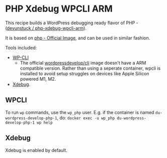 # PHP Xdebug WPCLI ARM

This recipe builds a WordPress debugging ready flavor of PHP - ([devunstuck / php-xdebug-wpcli-arm](https://hub.docker.com/repository/docker/devunstuck/php-xdebug-wpcli-arm)).

It is based on [php - Official Image](https://hub.docker.com/_/php), and can be used in similar fashion.

Tools included:
- [WP-CLI](https://wp-cli.org/) 
    - The official [wordpressdevelop/cli](https://registry.hub.docker.com/r/wordpressdevelop/cli#!) image doesn't have a ARM compatible version.
    Rather than using a seperate container, wpcli is installed to avoid setup struggles on devices like Apple Silicon powered M1, M2.
- [Xdebug](https://xdebug.org/).

## WPCLI
To run `wp` commands, use the `wp_php` user.
E.g. if the container is named `du-wordpress-develop-php-1`, do:
`docker exec -u wp_php du-wordpress-develop-php-1 wp help`

## Xdebug
Xdebug is enabled by default.